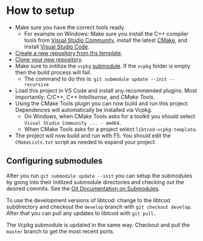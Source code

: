 # How to setup

* Make sure you have the correct tools ready.
  * For example on Windows:
    Make sure you install the C++ compiler tools from [Visual Studio Community](https://visualstudio.microsoft.com/vs/community/),
    install the latest [CMake](https://cmake.org/download/),
    and install [Visual Studio Code](https://code.visualstudio.com/download).
* [Create a new repository from ths template](https://docs.github.com/en/github/creating-cloning-and-archiving-repositories/creating-a-repository-on-github/creating-a-repository-from-a-template#creating-a-repository-from-a-template).
* [Clone your new repository](https://docs.github.com/en/github/creating-cloning-and-archiving-repositories/cloning-a-repository-from-github/cloning-a-repository).
* Make sure to initilize the `vcpkg` [submodule](https://git-scm.com/book/en/v2/Git-Tools-Submodules).  If the `vcpkg` folder is empty then the build process will fail.
  * The command to do this is: `git submodule update --init --recursive`
* Load this project in VS Code and install any recommended plugins.
  Most importantly: *C/C++*, *C++ Intellisense*, and *CMake Tools*.
* Using the CMake Tools plugin you can now build and run this project.  Dependences will automatically be installed via Vcpkg.
  * On Windows, when CMake Tools asks for a toolkit you should select `Visual Studio Community ... - amd64`.
  * When CMake Tools asks for a project select `libtcod-vcpkg-template`.
* The project will now build and run with F5.
  You should edit the `CMakeLists.txt` script as needed to expand your project.

## Configuring submodules

After you run `git submodule update --init` you can setup the submodules by going into their initilzed submodule directories and checking out the desired commits.
See the [Git Documentation on Submodules](https://git-scm.com/book/en/v2/Git-Tools-Submodules).

To use the development versions of libtcod: change to the libtcod subdirectory and checkout the `develop` branch with `git checkout develop`.
After that you can pull any updates to libtcod with `git pull`.

The Vcpkg submodule is updated in the same way.
Checkout and pull the `master` branch to get the most recent ports.
